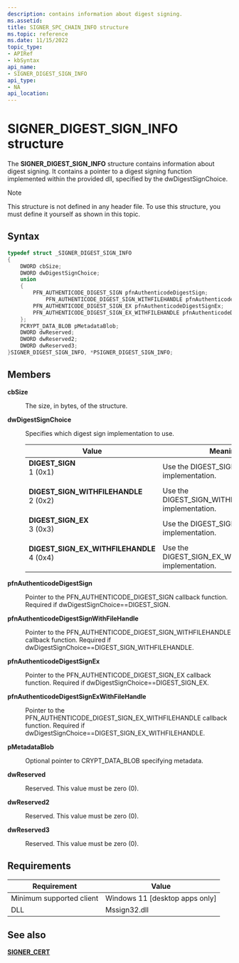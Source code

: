 ```yaml
---
description: contains information about digest signing.
ms.assetid: 
title: SIGNER_SPC_CHAIN_INFO structure
ms.topic: reference
ms.date: 11/15/2022
topic_type: 
- APIRef
- kbSyntax
api_name: 
- SIGNER_DIGEST_SIGN_INFO
api_type: 
- NA
api_location: 
---
```


# SIGNER\_DIGEST\_SIGN\_INFO structure

The **SIGNER\_DIGEST\_SIGN\_INFO** structure contains information about digest signing. It contains a pointer to a digest signing function implemented within the provided dll, specified by the dwDigestSignChoice. 

> [!Note]  
> This structure is not defined in any header file. To use this structure, you must define it yourself as shown in this topic.

 

## Syntax


```C++
typedef struct _SIGNER_DIGEST_SIGN_INFO
{
    DWORD cbSize;                                                
    DWORD dwDigestSignChoice;                                    
    union
    {
		PFN_AUTHENTICODE_DIGEST_SIGN pfnAuthenticodeDigestSign;                                   
        	PFN_AUTHENTICODE_DIGEST_SIGN_WITHFILEHANDLE pfnAuthenticodeDigestSignWithFileHandle;      
        PFN_AUTHENTICODE_DIGEST_SIGN_EX pfnAuthenticodeDigestSignEx;                              
        PFN_AUTHENTICODE_DIGEST_SIGN_EX_WITHFILEHANDLE pfnAuthenticodeDigestSignExWithFileHandle; 
    };
    PCRYPT_DATA_BLOB pMetadataBlob;                              
    DWORD dwReserved;                                            
    DWORD dwReserved2;
    DWORD dwReserved3;
}SIGNER_DIGEST_SIGN_INFO, *PSIGNER_DIGEST_SIGN_INFO;

```



## Members

<dl> <dt>

**cbSize**
</dt> <dd>

The size, in bytes, of the structure.

</dd> <dt>


**dwDigestSignChoice**
</dt> <dd>

Specifies which digest sign implementation to use.



| Value                                                                                                                                                                                                                                                                                   | Meaning                                                                                                                                                                                   |
|-----------------------------------------------------------------------------------------------------------------------------------------------------------------------------------------------------------------------------------------------------------------------------------------|-------------------------------------------------------------------------------------------------------------------------------------------------------------------------------------------|
| <span id="DIGEST_SIGN"></span><span id="digest_sign"></span><dl> <dt>**DIGEST\_SIGN**</dt> <dt>1 (0x1)</dt> </dl>                                                                    | Use the DIGEST_SIGN implementation.<br/>                                                                                                                                |
| <span id="DIGEST_SIGN_WITHFILEHANDLE"></span><span id="digest_sign_withfilehandle"></span><dl> <dt>**DIGEST\_SIGN\_WITHFILEHANDLE**</dt> <dt>2 (0x2)</dt> </dl> | Use the DIGEST_SIGN_WITHFILEHANDLE implementation. <br/>                                                                                                |
| <span id="DIGEST_SIGN_EX"></span><span id="digest_sign_ex"></span><dl> <dt>**DIGEST\_SIGN\_EX**</dt> <dt>3 (0x3)</dt> </dl>                           | Use the DIGEST_SIGN_EX implementation.<br/> |
| <span id="DIGEST_SIGN_EX_WITHFILEHANDLE"></span><span id="digest_sign_ex_withfilehandle"></span><dl> <dt>**DIGEST\_SIGN\_EX\_WITHFILEHANDLE**</dt> <dt>4 (0x4)</dt> </dl>                           |Use the DIGEST_SIGN_EX_WITHFILEHANDLE implementation.<br/> |




 

</dd> <dt>

**pfnAuthenticodeDigestSign**
</dt> <dd>

Pointer to the PFN_AUTHENTICODE_DIGEST_SIGN callback function. Required if dwDigestSignChoice==DIGEST_SIGN.

</dd> <dt>

**pfnAuthenticodeDigestSignWithFileHandle**
</dt> <dd>

Pointer to the PFN_AUTHENTICODE_DIGEST_SIGN_WITHFILEHANDLE callback function. Required if dwDigestSignChoice==DIGEST_SIGN_WITHFILEHANDLE.

</dd> <dt>

**pfnAuthenticodeDigestSignEx**
</dt> <dd>

Pointer to the PFN_AUTHENTICODE_DIGEST_SIGN_EX callback function. Required if dwDigestSignChoice==DIGEST_SIGN_EX.

</dd> <dt>

**pfnAuthenticodeDigestSignExWithFileHandle**
</dt> <dd>

Pointer to the PFN_AUTHENTICODE_DIGEST_SIGN_EX_WITHFILEHANDLE callback function. Required if dwDigestSignChoice==DIGEST_SIGN_EX_WITHFILEHANDLE.

</dd> <dt>

**pMetadataBlob**
</dt> <dd>

Optional pointer to CRYPT_DATA_BLOB specifying metadata.
  
</dd> <dt>

**dwReserved**
</dt> <dd>

Reserved. This value must be zero (0).  
  
</dd> <dt>

**dwReserved2**
</dt> <dd>

Reserved. This value must be zero (0).  
  
</dd> <dt>

**dwReserved3**
</dt> <dd>

Reserved. This value must be zero (0).  
  
</dd> </dl>

## Requirements



| Requirement | Value |
|-------------------------------------|------------------------------------------------------|
| Minimum supported client<br/> | Windows 11 \[desktop apps only\]<br/>          |
| DLL                           | Mssign32.dll



## See also

<dl> <dt>

[**SIGNER\_CERT**](signer-cert.md)
</dt> </dl>

 

 
